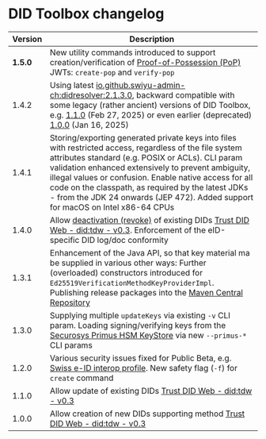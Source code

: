 # DID Toolbox changelog

| Version   | Description                                                                                                                                                                                                                                                                                                                                                                                                                                                |
|-----------|------------------------------------------------------------------------------------------------------------------------------------------------------------------------------------------------------------------------------------------------------------------------------------------------------------------------------------------------------------------------------------------------------------------------------------------------------------|
| **1.5.0** | New utility commands introduced to support creation/verification of [Proof-of-Possession (PoP)](https://www.rfc-editor.org/rfc/rfc7800.html) JWTs: `create-pop` and `verify-pop`                                                                                                                                                                                                                                                                           |
| 1.4.2     | Using latest [io.github.swiyu-admin-ch:didresolver:2.1.3.0](https://github.com/swiyu-admin-ch/didresolver-kotlin/releases/tag/2.1.3.0), backward compatible with some legacy (rather ancient) versions of DID Toolbox, e.g. [1.1.0](https://github.com/swiyu-admin-ch/didtoolbox-java/packages/2420331?version=1.1.0) (Feb 27, 2025) or even earlier (deprecated) [1.0.0](https://github.com/e-id-admin/didtoolbox-java/releases/tag/1.0.0) (Jan 16, 2025) |
| 1.4.1     | Storing/exporting generated private keys into files with restricted access, regardless of the file system attributes standard (e.g. POSIX or ACLs). CLI param validation enhanced extensively to prevent ambiguity, illegal values or confusion. Enable native access for all code on the classpath, as required by the latest JDKs - from the JDK 24 onwards (JEP 472). Added support for macOS on Intel x86-64 CPUs                                      |
| 1.4.0     | Allow [deactivation (revoke)](https://identity.foundation/didwebvh/v0.3/#deactivate-revoke) of existing DIDs [Trust DID Web - did:tdw - v0.3](https://identity.foundation/didwebvh/v0.3/). Enforcement of the eID-specific DID log/doc conformity                                                                                                                                                                                                          |
| 1.3.1     | Enhancement of the Java API, so that key material ma be supplied in various other ways: Further (overloaded) constructors introduced for `Ed25519VerificationMethodKeyProviderImpl`. Publishing release packages into the [Maven Central Repository](https://central.sonatype.com/artifact/io.github.swiyu-admin-ch/didtoolbox)                                                                                                                            |
| 1.3.0     | Supplying multiple `updateKeys` via existing `-v` CLI param. Loading signing/verifying keys from the [Securosys Primus HSM KeyStore](https://www.securosys.com/de/hsm/hsm-overview) via new `--primus-*` CLI params                                                                                                                                                                                                                                        |
| 1.2.0     | Various security issues fixed for Public Beta, e.g. [Swiss e-ID interop profile](https://github.com/e-id-admin/open-source-community/blob/main/tech-roadmap/swiss-profile.md#didtdwdidwebvh). New safety flag (`-f`) for `create` command                                                                                                                                                                                                                  |
| 1.1.0     | Allow update of existing DIDs [Trust DID Web - did:tdw - v0.3](https://identity.foundation/didwebvh/v0.3/)                                                                                                                                                                                                                                                                                                                                                 |
| 1.0.0     | Allow creation of new DIDs supporting method [Trust DID Web - did:tdw - v0.3](https://identity.foundation/didwebvh/v0.3/)                                                                                                                                                                                                                                                                                                                                  |
